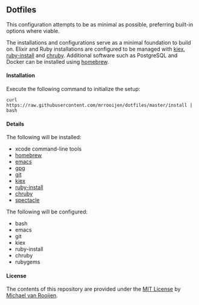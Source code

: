 ## Dotfiles

This configuration attempts to be as minimal as possible, preferring built-in options where viable.

The installations and configurations serve as a minimal foundation to build on. Elixir and Ruby installations are configured to be managed with [kiex], [ruby-install] and [chruby]. Additional software such as PostgreSQL and Docker can be installed using [homebrew].


#### Installation

Execute the following command to initialize the setup:

```
curl https://raw.githubusercontent.com/mrrooijen/dotfiles/master/install | bash
```


#### Details

The following will be installed:

- xcode command-line tools
- [homebrew]
- [emacs]
- [gpg]
- [git]
- [kiex]
- [ruby-install]
- [chruby]
- [spectacle]

The following will be configured:

- bash
- emacs
- git
- kiex
- ruby-install
- chruby
- rubygems


#### License

The contents of this repository are provided under the [MIT License] by [Michael van Rooijen].

[homebrew]: https://brew.sh
[emacs]: https://emacsformacosx.com
[gpg]: https://gnupg.org
[git]: https://git-scm.com
[kiex]: https://github.com/taylor/kiex
[ruby-install]: https://github.com/postmodern/ruby-install
[chruby]: https://github.com/postmodern/chruby
[spectacle]: https://www.spectacleapp.com
[Michael van Rooijen]: https://michael.vanrooijen.io
[MIT License]: https://github.com/mrrooijen/dotfiles/blob/master/LICENSE
